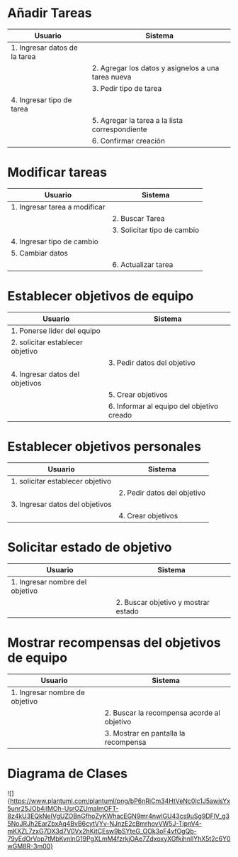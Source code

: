# Añadir Tareas

|Usuario|Sistema|
|-------|-------|
|1. Ingresar datos de la tarea|
||2. Agregar los datos y asignelos a una tarea nueva|
||3. Pedir tipo de tarea|
|4. Ingresar tipo de tarea|
||5. Agregar la tarea a la lista correspondiente|
||6. Confirmar creación|

# Modificar tareas  

|Usuario|Sistema|
|-------|-------|
|1. Ingresar tarea a modificar|
||2. Buscar Tarea
||3. Solicitar tipo de cambio|
|4. Ingresar tipo de cambio|
|5. Cambiar datos|
||6. Actualizar tarea|


# Establecer objetivos de equipo

|Usuario|Sistema|
|-------|-------|
|1. Ponerse lider del equipo|
|2. solicitar establecer objetivo|
||3. Pedir datos del objetivo|
|4. Ingresar datos del objetivos|
||5. Crear objetivos|
||6. Informar al equipo del objetivo creado|

# Establecer objetivos personales

|Usuario|Sistema|
|-------|-------|
|1. solicitar establecer objetivo|
||2. Pedir datos del objetivo|
|3. Ingresar datos del objetivos|
||4. Crear objetivos|


# Solicitar estado de objetivo

|Usuario|Sistema|
|-------|-------|
|1. Ingresar nombre del objetivo|
||2. Buscar objetivo y mostrar estado|

# Mostrar recompensas del objetivos de equipo

|Usuario|Sistema|
|-------|-------|
|1. Ingresar nombre de objetivo|
||2. Buscar la recompensa acorde al objetivo|
||3. Mostrar en pantalla la recompensa|


# Diagrama de Clases

![]{https://www.plantuml.com/plantuml/png/bP6nRiCm34HtVeNc0lc1J5awjsYx5unr25JOb4jIMOh-UsrOZUmaImOFT-8z4kU3EQkNeIVgUZOBnGfhoZyKWhacEGN9mr4nwIGU43cs9uSg9DFlV_g35NoJRJh2EarZbxAq4BvB6cytVYv-NJnzE2cBmrhovVW5J-TipnV4-mKXZL7zxG7DX3d7V0Vx2hKitCEsw9bSYteG_OOk3oF4vfOgQb-79yEdOrVop7tMbKvnlnG19PgXLmM4fzrkjOAe7ZdxoxyXGfkihnllYhX5t2c6Y0wGM8R-3m00}